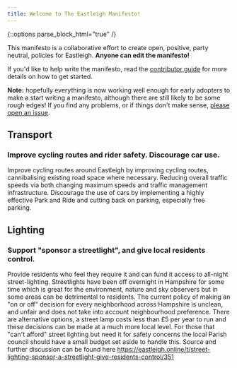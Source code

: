 ```yaml
---
title: Welcome to The Eastleigh Manifesto!
---
```


{::options parse_block_html="true" /}
<div class='well'>
  
This manifesto is a collaborative effort to create open, positive, party neutral, policies for Eastleigh. **Anyone can edit the manifesto!**

If you'd like to help write the manifesto, read the [contributor guide](contributing.html) for more details on how to get started.

</div>

**Note:** hopefully everything is now working well enough for early adopters to make a start writing a manifesto, although there are still likely to be some rough edges! If you find any problems, or if things don't make sense, [please open an issue](https://github.com/OpenEastleighPolitics/eastleigh-manifesto/issues/new?labels=bug).


## Transport

### Improve cycling routes and rider safety. Discourage car use.

Improve cycling routes around Eastleigh by improving cycling routes, cannibalising existing road space where necessary. Reducing overall traffic speeds via both changing maximum speeds and traffic management infrastructure. Discourage the use of cars by implementing a highly effective Park and Ride and cutting back on parking, especially free parking.

## Lighting

### Support "sponsor a streetlight", and give local residents control.

Provide residents who feel they require it and can fund it access to all-night street-lighting.  Streetlights have been off overnight in Hampshire for some time which is great for the environment, nature and sky observers but in some areas can be detrimental to residents.  The current policy of making an "on or off" decision for every neighborhood across Hampshire is unclean, and unfair and does not take into account neighbourhood preference.  There are alternative options, a street lamp costs less than £5 per year to run and these decisions can be made at a much more local level.  For those that "can't afford" street lighting but need it for safety concerns the local Parish council should have a small budget set aside to handle this.  Source and further discussion can be found here https://eastleigh.online/t/street-lighting-sponsor-a-streetlight-give-residents-control/351
